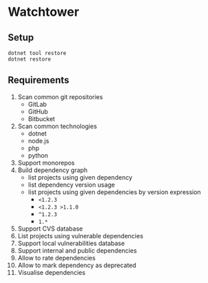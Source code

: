 # Watchtower

## Setup

```shell
dotnet tool restore
dotnet restore
```

## Requirements

 1. Scan common git repositories
    - GitLab
    - GitHub
    - Bitbucket
 2. Scan common technologies
    - dotnet
    - node.js
    - php
    - python
 3. Support monorepos
 4. Build dependency graph
    - list projects using given dependency
    - list dependency version usage
    - list projects using given dependencies by version expression
      - `<1.2.3`
      - `<1.2.3 >1.1.0`
      - `^1.2.3`
      - `1.*`
 5. Support CVS database
 6. List projects using vulnerable dependencies
 7. Support local vulnerabilities database
 8. Support internal and public dependencies
 9. Allow to rate dependencies
10. Allow to mark dependency as deprecated
11. Visualise dependencies
